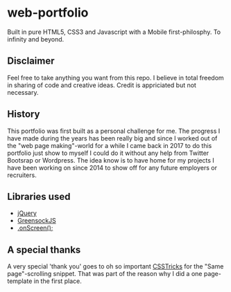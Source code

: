 # web-portfolio
Built in pure HTML5, CSS3 and Javascript with a Mobile first-philosphy. To infinity and beyond.

## Disclaimer ##
Feel free to take anything you want from this repo. I believe in total freedom in sharing of code and creative ideas.
Credit is appriciated but not necessary.

## History ##
This portfolio was first built as a personal challenge for me. The progress I have made during the years has been really big and 
since I worked out of the "web page making"-world for a while I came back in 2017 to do this portfolio just show to myself I could do it 
without any help from Twitter Bootsrap or Wordpress. The idea know is to have home for my projects I have been working on since 2014 
to show off for any future employers or recruiters.

## Libraries used ##
* [jQuery](http://jquery.com "jQuery")
* [GreensockJS](http://greensock.com "GreensockJS")
* [.onScreen();](https://silvestreh.github.io/onScreen/ ".onScreen();")

## A special thanks ##
A very special 'thank you' goes to oh so important [CSSTricks](http://csstricks.com "CSSTricks") for the "Same page"-scrolling snippet. That was part of the reason why 
I did a one page-template in the first place.
